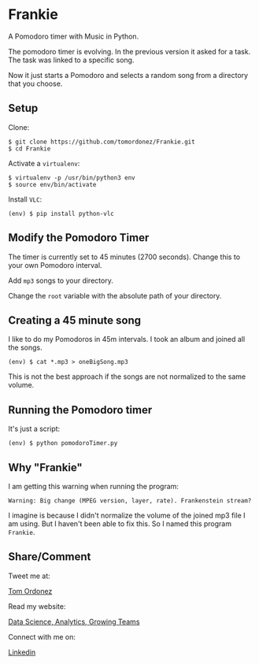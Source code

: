# Frankie

A Pomodoro timer with Music in Python.

The pomodoro timer is evolving. In the previous version it asked for a task. The task was linked to a specific song.

Now it just starts a Pomodoro and selects a random song from a directory that you choose.

## Setup

Clone:

    $ git clone https://github.com/tomordonez/Frankie.git
    $ cd Frankie

Activate a `virtualenv`:

    $ virtualenv -p /usr/bin/python3 env
    $ source env/bin/activate

Install `VLC`:

    (env) $ pip install python-vlc

## Modify the Pomodoro Timer

The timer is currently set to 45 minutes (2700 seconds). Change this to your own Pomodoro interval.

Add `mp3` songs to your directory.

Change the `root` variable with the absolute path of your directory.


## Creating a 45 minute song

I like to do my Pomodoros in 45m intervals. I took an album and joined all the songs.

    (env) $ cat *.mp3 > oneBigSong.mp3

This is not the best approach if the songs are not normalized to the same volume.


## Running the Pomodoro timer

It's just a script:

    (env) $ python pomodoroTimer.py

## Why "Frankie"

I am getting this warning when running the program:

    Warning: Big change (MPEG version, layer, rate). Frankenstein stream?

I imagine is because I didn't normalize the volume of the joined mp3 file I am using. But I haven't been able to fix this. So I named this program `Frankie`.

## Share/Comment

Tweet me at:

[Tom Ordonez](https://twitter.com/tomordonez)

Read my website:

[Data Science, Analytics, Growing Teams](https://www.tomordonez.com/)

Connect with me on:

[Linkedin](https://www.linkedin.com/in/tomordonez/)
